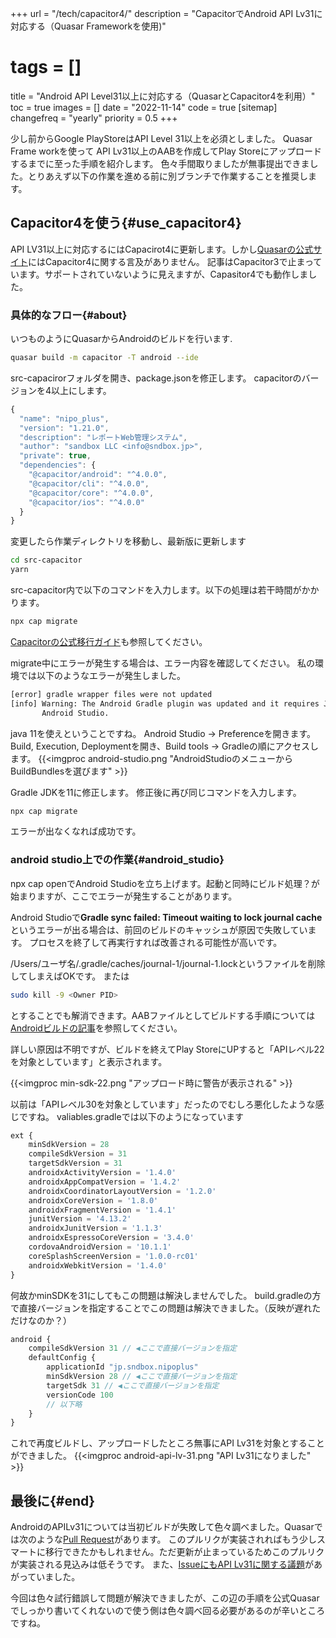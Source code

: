 +++
url = "/tech/capacitor4/"
description = "CapacitorでAndroid API Lv31に対応する（Quasar Frameworkを使用)"
# tags = []
title = "Android API Level31以上に対応する（QuasarとCapacitor4を利用）"
toc = true
images = []
date = "2022-11-14"
code = true
[sitemap]
  changefreq = "yearly"
  priority = 0.5
+++

少し前からGoogle PlayStoreはAPI Level 31以上を必須としました。
Quasar Frame workを使って API Lv31以上のAABを作成してPlay Storeにアップロードするまでに至った手順を紹介します。
色々手間取りましたが無事提出できました。とりあえず以下の作業を進める前に別ブランチで作業することを推奨します。

## Capacitor4を使う{#use_capacitor4}

API LV31以上に対応するにはCapacirot4に更新します。しかし[Quasarの公式サイト](https://quasar.dev/quasar-cli-vite/developing-capacitor-apps/capacitor-version-support)にはCapacitor4に関する言及がありません。
記事はCapacitor3で止まっています。サポートされていないように見えますが、Capasitor4でも動作しました。

### 具体的なフロー{#about}

いつものようにQuasarからAndroidのビルドを行います.

```bash {frame="none"}
quasar build -m capacitor -T android --ide
```

src-capacirorフォルダを開き、package.jsonを修正します。 capacitorのバージョンを4以上にします。

```javascript
{
  "name": "nipo_plus",
  "version": "1.21.0",
  "description": "レポートWeb管理システム",
  "author": "sandbox LLC <info@sndbox.jp>",
  "private": true,
  "dependencies": {
    "@capacitor/android": "^4.0.0",
    "@capacitor/cli": "^4.0.0",
    "@capacitor/core": "^4.0.0",
    "@capacitor/ios": "^4.0.0"
  }
}
```

変更したら作業ディレクトリを移動し、最新版に更新します

```bash {frame="none"}
cd src-capacitor
yarn
```

src-capacitor内で以下のコマンドを入力します。以下の処理は若干時間がかかります。

```bash {frame="none"}
npx cap migrate
```

[Capacitorの公式移行ガイド](https://capacitorjs.com/docs/updating/4-0)も参照してください。

migrate中にエラーが発生する場合は、エラー内容を確認してください。
私の環境では以下のようなエラーが発生しました。

```bash {frame="none"}
[error] gradle wrapper files were not updated
[info] Warning: The Android Gradle plugin was updated and it requires Java 11 to run. You may need to select this in
       Android Studio.
```

java 11を使えということですね。
Android Studio -> Preferenceを開きます。 Build, Execution, Deploymentを開き、Build tools -> Gradleの順にアクセスします。
{{<imgproc android-studio.png "AndroidStudioのメニューからBuildBundlesを選びます" >}}

Gradle JDKを11に修正します。
修正後に再び同じコマンドを入力します。

```bash {frame="none"}
npx cap migrate
```

エラーが出なくなれば成功です。

### android studio上での作業{#android_studio}

npx cap openでAndroid Studioを立ち上げます。起動と同時にビルド処理？が始まりますが、ここでエラーが発生することがあります。

Android Studioで**Gradle sync failed: Timeout waiting to lock journal cache**というエラーが出る場合は、前回のビルドのキャッシュが原因で失敗しています。
プロセスを終了して再実行すれば改善される可能性が高いです。

/Users/ユーザ名/.gradle/caches/journal-1/journal-1.lockというファイルを削除してしまえばOKです。
または

```bash {frame="none"}
sudo kill -9 <Owner PID>
```

とすることでも解消できます。AABファイルとしてビルドする手順については[Androidビルドの記事](/tech/androidapp/)を参照してください。

詳しい原因は不明ですが、ビルドを終えてPlay StoreにUPすると「APIレベル22を対象としています」と表示されます。

{{<imgproc min-sdk-22.png "アップロード時に警告が表示される" >}}

以前は「APIレベル30を対象としています」だったのでむしろ悪化したような感じですね。
valiables.gradleでは以下のようになっています

```javascript
ext {
    minSdkVersion = 28
    compileSdkVersion = 31
    targetSdkVersion = 31
    androidxActivityVersion = '1.4.0'
    androidxAppCompatVersion = '1.4.2'
    androidxCoordinatorLayoutVersion = '1.2.0'
    androidxCoreVersion = '1.8.0'
    androidxFragmentVersion = '1.4.1'
    junitVersion = '4.13.2'
    androidxJunitVersion = '1.1.3'
    androidxEspressoCoreVersion = '3.4.0'
    cordovaAndroidVersion = '10.1.1'
    coreSplashScreenVersion = '1.0.0-rc01'
    androidxWebkitVersion = '1.4.0'
}
```

何故かminSDKを31にしてもこの問題は解決しませんでした。
build.gradleの方で直接バージョンを指定することでこの問題は解決できました。（反映が遅れただけなのか？）

```javascript
android {
    compileSdkVersion 31 // ◀ここで直接バージョンを指定
    defaultConfig {
        applicationId "jp.sndbox.nipoplus"
        minSdkVersion 28 // ◀ここで直接バージョンを指定
        targetSdk 31 // ◀ここで直接バージョンを指定
        versionCode 100
        // 以下略
    }
}
```

これで再度ビルドし、アップロードしたところ無事にAPI Lv31を対象とすることができました。
{{<imgproc android-api-lv-31.png "API Lv31になりました" >}}

## 最後に{#end}

AndroidのAPILv31については当初ビルドが失敗して色々調べました。Quasarでは次のような[Pull Request](https://github.com/quasarframework/quasar/pull/14226)があります。
このプルリクが実装されればもう少しスマートに移行できたかもしれません。ただ更新が止まっているためこのプルリクが実装される見込みは低そうです。
また、[IssueにもAPI Lv31に関する議題](https://github.com/quasarframework/quasar/issues/14821)があがっていました。

今回は色々試行錯誤して問題が解決できましたが、この辺の手順を公式Quasarでしっかり書いてくれないので使う側は色々調べ回る必要があるのが辛いところですね。
